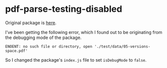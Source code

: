 # pdf-parse-testing-disabled

Original package is [here](https://www.npmjs.com/package/pdf-parse).

I've been getting the following error, which I found out to be originating from the debugging mode of the package.

```
ENOENT: no such file or directory, open './test/data/05-versions-space.pdf'
```

So I changed the package's `index.js` file to set `isDebugMode` to `false`.
